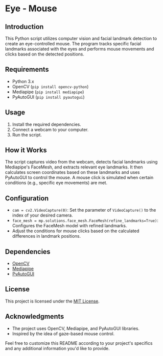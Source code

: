 # Eye - Mouse

## Introduction
This Python script utilizes computer vision and facial landmark detection to create an eye-controlled mouse. The program tracks specific facial landmarks associated with the eyes and performs mouse movements and clicks based on the detected positions.

## Requirements
- Python 3.x
- OpenCV (`pip install opencv-python`)
- Mediapipe (`pip install mediapipe`)
- PyAutoGUI (`pip install pyautogui`)

## Usage
1. Install the required dependencies.
2. Connect a webcam to your computer.
3. Run the script.

## How it Works
The script captures video from the webcam, detects facial landmarks using Mediapipe's FaceMesh, and extracts relevant eye landmarks. It then calculates screen coordinates based on these landmarks and uses PyAutoGUI to control the mouse. A mouse click is simulated when certain conditions (e.g., specific eye movements) are met.

## Configuration
- `cam = cv2.VideoCapture(0)`: Set the parameter of `VideoCapture()` to the index of your desired camera.
- `face_mesh = mp.solutions.face_mesh.FaceMesh(refine_landmarks=True)`: Configures the FaceMesh model with refined landmarks.
- Adjust the conditions for mouse clicks based on the calculated differences in landmark positions.

## Dependencies
- [OpenCV](https://github.com/opencv/opencv)
- [Mediapipe](https://github.com/google/mediapipe)
- [PyAutoGUI](https://github.com/asweigart/pyautogui)

## License
This project is licensed under the [MIT License](LICENSE).

## Acknowledgments
- The project uses OpenCV, Mediapipe, and PyAutoGUI libraries.
- Inspired by the idea of gaze-based mouse control.

Feel free to customize this README according to your project's specifics and any additional information you'd like to provide.

